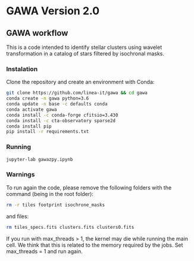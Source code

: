 # GAWA Version 2.0

## GAWA workflow

This is a code intended to identify stellar clusters using wavelet transformation in a catalog of stars filtered by isochronal masks.

### Instalation

Clone the repository and create an environment with Conda:

```bash
git clone https://github.com/linea-it/gawa && cd gawa
conda create -n gawa python=3.6
conda update -n base -c defaults conda
conda activate gawa
conda install -c conda-forge cfitsio=3.430
conda install -c cta-observatory sparse2d
conda install pip
pip install -r requirements.txt
```

### Running

```bash
jupyter-lab gawazpy.ipynb
```

### Warnings

To run again the code, please remove the following folders with the command (being in the root folder):

```bash
rm -r tiles footprint isochrone_masks
```

and files:

```bash
rm tiles_specs.fits clusters.fits clusters0.fits
```

If you run with max_threads > 1, the kernel may die while running the main cell. We think that this is related to the memory required by the jobs. Set max_threads = 1 and run again.
